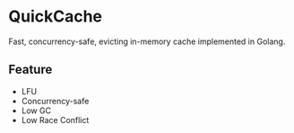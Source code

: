 QuickCache
======

Fast, concurrency-safe, evicting in-memory cache implemented in Golang.

## Feature

- LFU
- Concurrency-safe
- Low GC
- Low Race Conflict